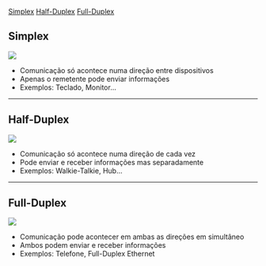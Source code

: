 [Simplex](#Simplex)
[Half-Duplex](#Half-Duplex)
[Full-Duplex](#Full-Duplex)
## Simplex

![](Imagens/SIMPLEX.png)

- Comunicação só acontece numa direção entre dispositivos 
- Apenas o remetente pode enviar informações
- Exemplos: Teclado, Monitor...

---
## Half-Duplex

![](Imagens/HALF-DUPLEX.png)

- Comunicação só acontece numa direção de cada vez
- Pode enviar e receber informações mas separadamente
- Exemplos: Walkie-Talkie, Hub...

---
## Full-Duplex

![](Imagens/FULL-DUPLEX.png)

- Comunicação pode acontecer em ambas as direções em simultâneo
- Ambos podem enviar e receber informações
- Exemplos: Telefone, Full-Duplex Ethernet
